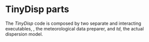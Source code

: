 # TinyDisp parts

The _TinyDisp_ code is composed by two separate and interacting executables, , the meteorological data preparer, and *td*, the actual dispersion model.

